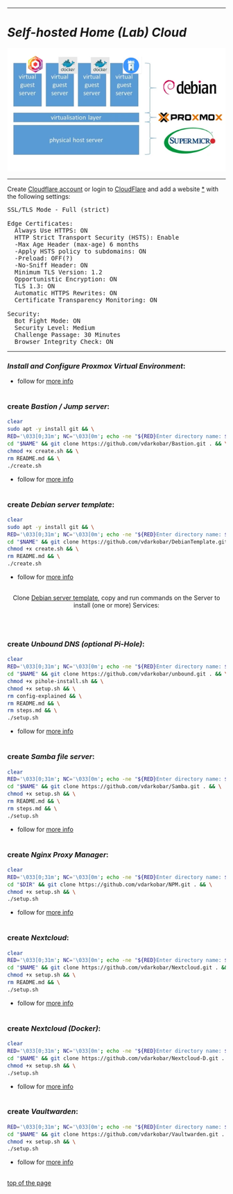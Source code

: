   
---  
  
# *Self-hosted Home (Lab) Cloud*
  
<p align="center">
  <img src="https://github.com/vdarkobar/Home-Cloud/blob/main/shared/infrastructure.webp">
</p>
  
---  
  
Create <a href="https://dash.cloudflare.com/sign-up">Cloudflare account</a> or login to <a href="https://dash.cloudflare.com/">CloudFlare</a> and add a website <a href="https://support.cloudflare.com/hc/en-us/articles/201720164-Creating-a-Cloudflare-account-and-adding-a-website">*</a> with the following settings:

<pre>
SSL/TLS Mode - Full (strict)  

Edge Certificates:  
  Always Use HTTPS: ON  
  HTTP Strict Transport Security (HSTS): Enable
  -Max Age Header (max-age) 6 months
  -Apply HSTS policy to subdomains: ON
  -Preload: OFF(?)
  -No-Sniff Header: ON
  Minimum TLS Version: 1.2  
  Opportunistic Encryption: ON  
  TLS 1.3: ON  
  Automatic HTTPS Rewrites: ON  
  Certificate Transparency Monitoring: ON   
  
Security:
  Bot Fight Mode: ON 
  Security Level: Medium  
  Challenge Passage: 30 Minutes  
  Browser Integrity Check: ON  
</pre>
  
---  
  
### *Install and Configure Proxmox Virtual Environment*:
  
- follow for <a href="https://github.com/vdarkobar/Home-Cloud/blob/main/shared/Proxmox.md#proxmox">more info</a>
<br><br>
  
### create *Bastion / Jump server*:
```bash
clear
sudo apt -y install git && \
RED='\033[0;31m'; NC='\033[0m'; echo -ne "${RED}Enter directory name: ${NC}"; read NAME; mkdir -p "$NAME"; \
cd "$NAME" && git clone https://github.com/vdarkobar/Bastion.git . && \
chmod +x create.sh && \
rm README.md && \
./create.sh
```
- follow for <a href="https://github.com/vdarkobar/Bastion/blob/main/README.md#bastion">more info</a>
<br><br>
  
### create *Debian server template*:
```bash
clear
sudo apt -y install git && \
RED='\033[0;31m'; NC='\033[0m'; echo -ne "${RED}Enter directory name: ${NC}"; read NAME; mkdir -p "$NAME"; \
cd "$NAME" && git clone https://github.com/vdarkobar/DebianTemplate.git . && \
chmod +x create.sh && \
rm README.md && \
./create.sh
```
- follow for <a href="https://github.com/vdarkobar/DebianTemplate/blob/main/README.md#debian-template">more info</a>
<br><br>

<p align="center">
Clone <a href="https://github.com/vdarkobar/Home-Cloud/blob/main/README.md#debian-server-template">Debian server template</a>, copy and run commands on the Server to install (one or more) Services:
</p>
<br><br>

### create *Unbound DNS (optional Pi-Hole)*:
```bash
clear
RED='\033[0;31m'; NC='\033[0m'; echo -ne "${RED}Enter directory name: ${NC}"; read NAME; mkdir -p "$NAME"; \
cd "$NAME" && git clone https://github.com/vdarkobar/unbound.git . && \
chmod +x pihole-install.sh && \
chmod +x setup.sh && \
rm config-explained && \
rm README.md && \
rm steps.md && \
./setup.sh
```
- follow for <a href="https://github.com/vdarkobar/unbound/tree/main?tab=readme-ov-file#unbound">more info</a>
<br><br>
  
### create *Samba file server*:
```bash
clear
RED='\033[0;31m'; NC='\033[0m'; echo -ne "${RED}Enter directory name: ${NC}"; read NAME; mkdir -p "$NAME"; \
cd "$NAME" && git clone https://github.com/vdarkobar/Samba.git . && \
chmod +x setup.sh && \
rm README.md && \
rm steps.md && \
./setup.sh
```
- follow for <a href="https://github.com/vdarkobar/Samba/tree/main?tab=readme-ov-file#samba">more info</a>
<br><br>
  
### create *Nginx Proxy Manager*:
```bash
clear
RED='\033[0;31m'; NC='\033[0m'; echo -ne "${RED}Enter directory name: ${NC}"; read DIR; mkdir -p "$DIR"; \
cd "$DIR" && git clone https://github.com/vdarkobar/NPM.git . && \
chmod +x setup.sh && \
./setup.sh
```
- follow for <a href="https://github.com/vdarkobar/NPM#nginx-proxy-manager">more info</a>
<br><br>
  
### create *Nextcloud*:
```bash
clear
RED='\033[0;31m'; NC='\033[0m'; echo -ne "${RED}Enter directory name: ${NC}"; read NAME; mkdir -p "$NAME"; \
cd "$NAME" && git clone https://github.com/vdarkobar/Nextcloud.git . && \
chmod +x setup.sh && \
rm README.md && \
./setup.sh
```
- follow for <a href="https://github.com/vdarkobar/Nextcloud?tab=readme-ov-file#nextcloud">more info</a>
<br><br>

### create *Nextcloud (Docker)*:
```bash
clear
RED='\033[0;31m'; NC='\033[0m'; echo -ne "${RED}Enter directory name: ${NC}"; read NAME; mkdir -p "$NAME"; \
cd "$NAME" && git clone https://github.com/vdarkobar/Nextcloud-D.git . && \
chmod +x setup.sh && \
./setup.sh
```
- follow for <a href="https://github.com/vdarkobar/Nextcloud-D/blob/main/README.md#nextcloud">more info</a>
<br><br>

### create *Vaultwarden*:
```bash
RED='\033[0;31m'; NC='\033[0m'; echo -ne "${RED}Enter directory name: ${NC}"; read NAME; mkdir -p "$NAME"; \
cd "$NAME" && git clone https://github.com/vdarkobar/Vaultwarden.git . && \
chmod +x setup.sh && \
./setup.sh
```
- follow for <a href="https://github.com/vdarkobar/Vaultwarden?tab=readme-ov-file#vaultwarden">more info</a>
<br><br>


<!-- This is commented out.
 
  <a href="https://github.com/vdarkobar/Matrix">Matrix</a>
  <a href="https://github.com/vdarkobar/NC">NextCloud</a>
  <a href="https://github.com/vdarkobar/WP">WordPress</a>
  <a href="https://github.com/vdarkobar/Calibre-web">Calibre-web</a>
  <a href="https://github.com/vdarkobar/Authelia">Authelia</a>

This is commented out. -->

<a href="https://github.com/vdarkobar/Home-Cloud/tree/main?tab=readme-ov-file#self-hosted-home-lab-cloud">top of the page</a>

